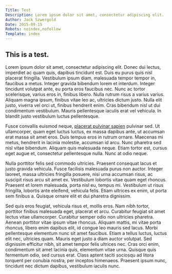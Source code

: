 ```yaml
---
Title: Test
Description: Lorem ipsum dolor sit amet, consectetur adipiscing elit.
Author: Jack Szwergold
Date: 2015-09-15
Robots: noindex,nofollow
Template: index
---
```


## This is a test.

Lorem ipsum dolor sit amet, consectetur adipiscing elit. Donec dui lectus, imperdiet ac quam quis, dapibus tincidunt est. Duis eu purus quis nisl placerat fringilla. Vestibulum ipsum diam, malesuada tempor tempor in, faucibus a metus. Integer gravida bibendum lorem et interdum. Integer tincidunt volutpat ante, eu porta eros faucibus nec. Nunc ac tortor scelerisque, varius eros in, finibus libero. Nulla rutrum risus a varius varius. Aliquam magna ipsum, finibus vitae leo ac, ultricies dictum justo. Nulla elit justo, viverra vel orci ut, finibus hendrerit enim. Cras bibendum nisl ut dui condimentum vestibulum. Mauris pellentesque iaculis erat vel vehicula. In blandit justo vestibulum luctus pellentesque.

Fusce convallis euismod neque, [placerat pulvinar sapien][1] pulvinar sed. Ut ullamcorper, quam eget luctus luctus, ex massa dapibus ante, ut accumsan erat massa sit amet eros. Duis tempus eros in rutrum ornare. Maecenas mi metus, hendrerit in lacinia molestie, accumsan id arcu. Nunc pharetra sed nisl vitae bibendum. Aliquam quis malesuada neque. Etiam tortor est, cursus eget augue et, consectetur pellentesque nulla. Nunc at odio neque.

Nulla porttitor felis sed commodo ultricies. Praesent consequat lacus et justo gravida vehicula. Fusce facilisis malesuada purus non auctor. Integer laoreet, massa ultricies fringilla posuere, nisi urna accumsan risus, ac suscipit risus arcu sit amet ex. Vestibulum lobortis vitae quam eget rhoncus. Praesent et lorem malesuada, porta nisl eu, tempus mi. Vestibulum ut risus fringilla, lobortis ante eleifend, vehicula felis. Etiam ultrices ex enim, ut porta sem finibus a. Quisque ornare elit et dui pharetra dignissim.

Sed quis eros feugiat, vehicula risus et, mollis eros. Nam nibh tortor, porttitor finibus malesuada eget, placerat et arcu. Curabitur feugiat sit amet lectus vitae ullamcorper. Curabitur semper odio non ultricies pharetra. Aenean porttitor vitae ipsum vitae rhoncus. Aliquam mattis, mi vitae porta rhoncus, libero enim dapibus elit, id congue leo mauris sed lacus. Morbi pellentesque elementum nunc sit amet faucibus. Etiam a tellus luctus, luctus elit nec, ultricies quam. Mauris eget justo a diam auctor volutpat. Sed dignissim efficitur nibh, sit amet tempor felis ultrices nec. Cras orci enim, condimentum sit amet lacinia quis, elementum vitae urna. Quisque quis fermentum odio, sed cursus erat. Class aptent taciti sociosqu ad litora torquent per conubia nostra, per inceptos himenaeos. Praesent ipsum nunc, tincidunt nec dictum dapibus, vestibulum iaculis nunc.

  [1]: https://www.google.com
